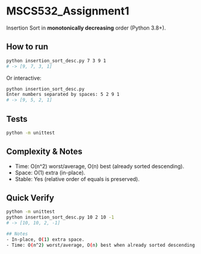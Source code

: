 # MSCS532_Assignment1

Insertion Sort in **monotonically decreasing** order (Python 3.8+).

## How to run
```bash
python insertion_sort_desc.py 7 3 9 1
# -> [9, 7, 3, 1]
```

Or interactive:
```bash
python insertion_sort_desc.py
Enter numbers separated by spaces: 5 2 9 1
# -> [9, 5, 2, 1]
```

## Tests
```bash
python -m unittest
```

## Complexity & Notes
- Time: O(n^2) worst/average, O(n) best (already sorted descending).
- Space: O(1) extra (in-place).
- Stable: Yes (relative order of equals is preserved).

## Quick Verify
```bash
python -m unittest
python insertion_sort_desc.py 10 2 10 -1
# -> [10, 10, 2, -1]

## Notes
- In-place, O(1) extra space.
- Time: O(n^2) worst/average, O(n) best when already sorted descending.
